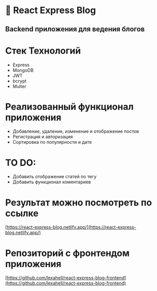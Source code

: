 # 📝 React Express Blog
## Backend приложения для ведения блогов

# Стек Технологий
* Express
* MongoDB
* JWT
* bcrypt
* Multer

# Реализованный функционал приложения
* Добавление, удаление, изменение и отображение постов
* Регистрация и авторизация
* Сортировка по популярности и дате

# TO DO:
* Добавить отображение статей по тегу
* Добавить функционал коментариев

# Результат можно посмотреть по ссылке
[https://react-express-blog.netlify.app/](https://react-express-blog.netlify.app/)

# Репозиторий с фронтендом приложения
[https://github.com/lexahell/react-express-blog-frontend](https://github.com/lexahell/react-express-blog-frontend)
